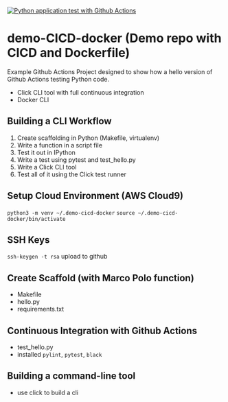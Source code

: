 
[![Python application test with Github Actions](https://github.com/chanyanhon/demo-CICD-docker/actions/workflows/main.yml/badge.svg)](https://github.com/chanyanhon/demo-CICD-docker/actions/workflows/main.yml)

# demo-CICD-docker (Demo repo with CICD and Dockerfile)
Example Github Actions Project designed to show how a hello version of Github Actions testing Python code.
- Click CLI tool with full continuous integration
- Docker CLI

## Building a CLI Workflow
1. Create scaffolding in Python (Makefile, virtualenv)
2. Write a function in a script file
3. Test it out in IPython
4. Write a test using pytest and test_hello.py
5. Write a Click CLI tool
6. Test all of it using the Click test runner
  

## Setup Cloud Environment (AWS Cloud9)
`python3 -m venv ~/.demo-cicd-docker`
`source ~/.demo-cicd-docker/bin/activate`

## SSH Keys
`ssh-keygen -t rsa`
upload to github

## Create Scaffold (with Marco Polo function)

* Makefile
* hello.py
* requirements.txt

## Continuous Integration with Github Actions

* test_hello.py
* installed `pylint`, `pytest`, `black`

## Building a command-line tool

* use click to build a cli

